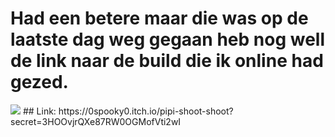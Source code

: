 # Had een betere maar die was op de laatste dag weg gegaan heb nog well de link naar de build die ik online had gezed.
<img src="https://i.ibb.co/jzVcLrc/Tower.png">
## Link: https://0spooky0.itch.io/pipi-shoot-shoot?secret=3HOOvjrQXe87RW0OGMofVti2wI
